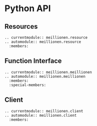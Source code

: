 # Python API

## Resources

```{eval-rst}
.. currentmodule:: meillionen.resource
.. automodule:: meillionen.resource
  :members:
```

## Function Interface

```{eval-rst}
.. currentmodule:: meillionen.meillionen
.. automodule:: meillionen.meillionen
  :members:
  :special-members:
```

## Client

```{eval-rst}
.. currentmodule:: meillionen.client
.. automodule:: meillionen.client
  :members:
```